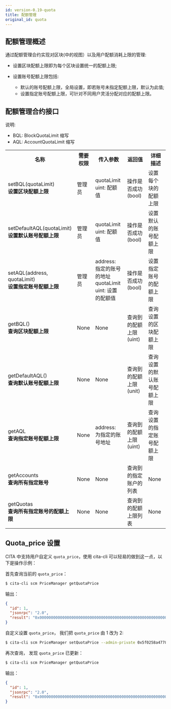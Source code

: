 ```yaml
---
id: version-0.19-quota
title: 配额管理
original_id: quota
---
```


## 配额管理概述

通过配额管理合约实现对区块(中的视图）以及用户配额消耗上限的管理:

- 设置区块配额上限即为每个区块设置统一的配额上限;
- 设置账号配额上限包括:
    
    - 默认的账号配额上限，全局设置，即若账号未指定配额上限，默认为此值;
    - 设置指定账号配额上限，可针对不同用户灵活分配对应的配额上限。

## 配额管理合约接口

说明:

- BQL: BlockQuotaLimit 缩写
- AQL: AccountQuotaLimit 缩写

<table>
  <tr>
    <th>名称</th>
    <th>需要权限</th>
    <th>传入参数</th>
    <th>返回值</th>
    <th>详细描述</th>
  </tr>
  <tr>
    <td>
      setBQL(quotaLimit)<br/>
      <strong>设置区块配额上限</strong>
    </td>
    <td>管理员</td>
    <td>quotaLimit uint: 配额值</td>
    <td>操作是否成功 (bool)</td>
    <td>设置每个块的配额上限</td>
  </tr>
  <tr>
    <td>
      setDefaultAQL(quotaLimit)<br/>
      <strong>设置默认账号配额上限</strong>
    </td>
    <td>管理员</td>
    <td>quotaLimit uint: 配额值</td>
    <td>操作是否成功 (bool)</td>
    <td>设置默认的账号配额上限</td>
  </tr>
  <tr>
    <td>
      setAQL(address, quotaLimit) <br/>
      <strong>设置指定账号配额上限</strong>
    </td>
    <td>管理员</td>
    <td>
      address: 指定的账号的地址
      <br/>
      quotaLimit uint: 设置的配额值
    </td>
    <td>操作是否成功 (bool)</td>
    <td>设置指定账号的配额上限</td>
  </tr>
  <tr>
    <td>
      getBQL() <br/>
      <strong>查询区块配额上限</strong>
    </td>
    <td>None</td>
    <td>None</td>
    <td>查询到的配额上限 (uint)</td>
    <td>查询设置的区块配额上限</td>
  </tr>
  <tr>
    <td>
      getDefaultAQL() <br/>
      <strong>查询默认账号配额上限</strong>
    </td>
    <td>None</td>
    <td>None</td>
    <td>查询到的配额上限 (unit)</td>
    <td>查询设置的默认账号配额上限</td>
  </tr>
  <tr>
    <td>
      getAQL <br/>
      <strong>查询指定账号配额上限</strong>
    </td>
    <td>None</td>
    <td>address: 为指定的账号地址</td>
    <td>查询到的配额上限 (uint)</td>
    <td>查询设置的指定账号配额上限</td>
  </tr>
  <tr>
    <td>
      getAccounts <br/>
      <strong>查询所有指定账号</strong>
    </td>
    <td>None</td>
    <td>None</td>
    <td>查询到的指定账户的列表</td>
    <td>None</td>
  </tr>
  <tr>
    <td>
      getQuotas <br/>
      <strong>查询所有指定账号的配额上限</strong>
    </td>
    <td>None</td>
    <td>None</td>
    <td>查询到的配额上限列表</td>
    <td>None</td>
  </tr>
</table>

## Quota_price 设置

CITA 中支持用户自定义 `quota_price`，使用 cita-cli 可以轻易的做到这一点，以下是操作示例：

首先查询当前的 `quota_price`：

```bash
$ cita-cli scm PriceManager getQuotaPrice
```

输出：

```json
{
  "id": 1,
  "jsonrpc": "2.0",
  "result": "0x0000000000000000000000000000000000000000000000000000000000000001"
}
```

自定义设置 `quota_price`， 我们把 `quota_price` 由 1 改为 2:

```bash
$ cita-cli scm PriceManager setQuotaPrice --admin-private 0x5f0258a4778057a8a7d97809bd209055b2fbafa654ce7d31ec7191066b9225e6 --price 0x0000000000000000000000000000000000000000000000000000000000000002
```

再次查询， 发现 `quota_price` 已更新：

```bash
$ cita-cli scm PriceManager getQuotaPrice
```

输出：

```json
{
  "id": 1,
  "jsonrpc": "2.0",
  "result": "0x0000000000000000000000000000000000000000000000000000000000000002"
}
```